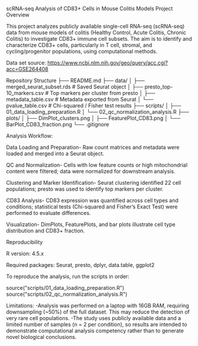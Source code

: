 scRNA-seq Analysis of CD83+ Cells in Mouse Colitis Models
Project Overview

This project analyzes publicly available single-cell RNA-seq (scRNA-seq) data from mouse models of colitis (Healthy Control, Acute Colitis, Chronic Colitis) to investigate CD83+ immune cell subsets. The aim is to identify and characterize CD83+ cells, particularly in T cell, stromal, and cycling/progenitor populations, using computational methods.

Data set source: https://www.ncbi.nlm.nih.gov/geo/query/acc.cgi?acc=GSE264408

Repository Structure
├── README.md
├── data/
│   ├── merged_seurat_subset.rds       # Saved Seurat object
│   ├── presto_top-10_markers.csv      # Top markers per cluster from presto
│   ├── metadata_table.csv             # Metadata exported from Seurat
│   └── pvalue_table.csv               # Chi-squared / Fisher test results
├── scripts/
│   ├── 01_data_loading_preparation.R
│   └── 02_qc_normalization_analysis.R
├── plots/
│   ├── DimPlot_clusters.png
│   ├── FeaturePlot_CD83.png
│   └── BarPlot_CD83_fraction.png
└── .gitignore

Analysis Workflow:

Data Loading and Preparation- Raw count matrices and metadata were loaded and merged into a Seurat object.

QC and Normalization- Cells with low feature counts or high mitochondrial content were filtered; data were normalized for downstream analysis.

Clustering and Marker Identification- Seurat clustering identified 22 cell populations; presto was used to identify top markers per cluster.

CD83 Analysis- CD83 expression was quantified across cell types and conditions; statistical tests (Chi-squared and Fisher’s Exact Test) were performed to evaluate differences.

Visualization- DimPlots, FeaturePlots, and bar plots illustrate cell type distribution and CD83+ fraction.

Reproducibility

R version: 4.5.x

Required packages: Seurat, presto, dplyr, data.table, ggplot2

To reproduce the analysis, run the scripts in order:

source("scripts/01_data_loading_preparation.R")
source("scripts/02_qc_normalization_analysis.R")

Limitations: 
-Analysis was performed on a laptop with 16GB RAM, requiring downsampling (~50%) of the full dataset. This may reduce the detection of very rare cell populations.
-The study uses publicly available data and a limited number of samples (n = 2 per condition), so results are intended to demonstrate computational analysis competency rather than to generate novel biological conclusions.
